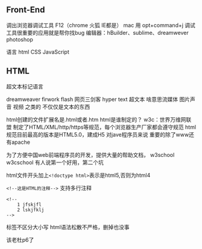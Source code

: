 ## Front-End
调出浏览器调试工具 F12（chrome 火狐 IE都是）
mac 用 opt+command+j
调试工具很重要的应用就是帮你找bug
编辑器：hBuilder、sublime、dreamwever
photoshop

语言
html
CSS
JavaScript

## HTML
超文本标记语言

dreamweaver firwork flash 网页三剑客
hyper text 超文本 啥意思流媒体 图片声音 视频 之类的 不仅仅是文本的东西

html创建的文件扩展名是.html或者.htm
html是谁制定的？
w3c：世界万维网联盟 制定了HTML/XML/http/https等规范，每个浏览器生产厂家都会遵守规范
html规范目前最高的版本是HTML5.0，建成H5 
对jave程序员来说 重要的除了www还有apache

为了方便中国web前端程序员的开发，提供大量的帮助文档，
w3school
w3cschool
有人说第一个好用，第二个坑

html文件开头加上`<!doctype html>`表示是html5,否则为html4

`<!--这是HTML的注释-->`
支持多行注释
```
<!--
    1 jfskjfl
    2 lskjfklj
-->
```
标签不区分大小写
html语法松散不严格，删掉</html>也没事

该老杜p6了
